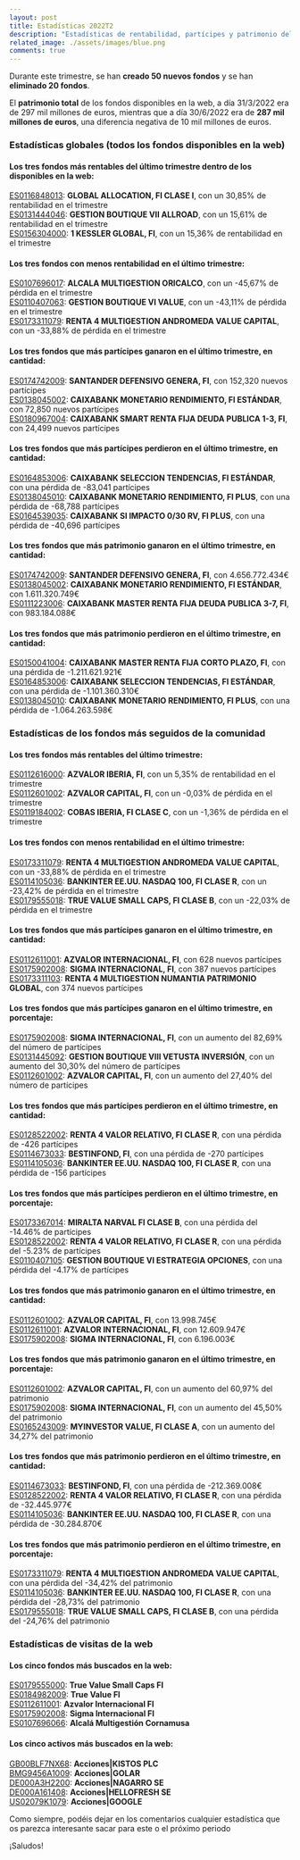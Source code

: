 ```yaml
---
layout: post
title: Estadísticas 2022T2
description: "Estadísticas de rentabilidad, partícipes y patrimonio del primer trimestre de 2022"
related_image: ./assets/images/blue.png
comments: true
---
```

Durante este trimestre, se han **creado 50 nuevos fondos** y se han **eliminado 20 fondos**.

El **patrimonio total** de los fondos disponibles en la web, a día 31/3/2022 era de 297 mil millones de euros, mientras que a día 30/6/2022 era de **287 mil millones de euros**, una diferencia negativa de 10 mil millones de euros.  

### **Estadísticas globales** (todos los fondos disponibles en la web)  
  
#### Los tres **fondos más rentables** del último trimestre dentro de los disponibles en la web:

[ES0116848013](./fondos/ES0116848013.html): **GLOBAL ALLOCATION, FI CLASE I**, con un 30,85% de rentabilidad en el trimestre  
[ES0131444046](./fondos/ES0131444046.html): **GESTION BOUTIQUE VII ALLROAD**, con un 15,61% de rentabilidad en el trimestre  
[ES0156304000](./fondos/ES0156304000.html): **1 KESSLER GLOBAL, FI**, con un 15,36% de rentabilidad en el trimestre  

#### Los tres **fondos con menos rentabilidad** en el último trimestre:

[ES0107696017](./fondos/ES0107696017.html): **ALCALA MULTIGESTION ORICALCO**, con un -45,67% de pérdida en el trimestre  
[ES0110407063](./fondos/ES0110407063.html): **GESTION BOUTIQUE VI VALUE**, con un -43,11% de pérdida en el trimestre  
[ES0173311079](./fondos/ES0173311079.html): **RENTA 4 MULTIGESTION ANDROMEDA VALUE CAPITAL**, con un -33,88% de pérdida en el trimestre  

#### Los tres **fondos que más partícipes ganaron** en el último trimestre, en cantidad:

[ES0174742009](./fondos/ES0174742009.html): **SANTANDER DEFENSIVO GENERA, FI**, con 152,320 nuevos partícipes  
[ES0138045002](./fondos/ES0138045002.html): **CAIXABANK MONETARIO RENDIMIENTO, FI ESTÁNDAR**, con 72,850 nuevos partícipes  
[ES0180967004](./fondos/ES0180967004.html): **CAIXABANK SMART RENTA FIJA DEUDA PUBLICA 1-3, FI**, con 24,499 nuevos partícipes  

#### Los tres **fondos que más partícipes perdieron** en el último trimestre, en cantidad:

[ES0164853006](./fondos/ES0164853006.html): **CAIXABANK SELECCION TENDENCIAS, FI ESTÁNDAR**, con una pérdida de -83,041 partícipes  
[ES0138045010](./fondos/ES0138045010.html): **CAIXABANK MONETARIO RENDIMIENTO, FI PLUS**, con una pérdida de -68,788 partícipes  
[ES0164539035](./fondos/ES0164539035.html): **CAIXABANK SI IMPACTO 0/30 RV, FI PLUS**, con una pérdida de -40,696 partícipes  

#### Los tres **fondos que más patrimonio ganaron** en el último trimestre, en cantidad:

[ES0174742009](./fondos/ES0174742009.html): **SANTANDER DEFENSIVO GENERA, FI**, con 4.656.772.434€  
[ES0138045002](./fondos/ES0138045002.html): **CAIXABANK MONETARIO RENDIMIENTO, FI ESTÁNDAR**, con 1.611.320.749€  
[ES0111223006](./fondos/ES0111223006.html): **CAIXABANK MASTER RENTA FIJA DEUDA PUBLICA 3-7, FI**, con 983.184.088€  

#### Los tres **fondos que más patrimonio perdieron** en el último trimestre, en cantidad:

[ES0150041004](./fondos/ES0150041004.html): **CAIXABANK MASTER RENTA FIJA CORTO PLAZO, FI**, con una pérdida de -1.211.621.921€  
[ES0164853006](./fondos/ES0164853006.html): **CAIXABANK SELECCION TENDENCIAS, FI ESTÁNDAR**, con una pérdida de -1.101.360.310€  
[ES0138045010](./fondos/ES0138045010.html): **CAIXABANK MONETARIO RENDIMIENTO, FI PLUS**, con una pérdida de -1.064.263.598€     

### **Estadísticas de los fondos más seguidos de la comunidad**  
  
#### Los tres **fondos más rentables** del último trimestre:

[ES0112616000](./fondos/ES0112616000.html): **AZVALOR IBERIA, FI**, con un 5,35% de rentabilidad en el trimestre  
[ES0112601002](./fondos/ES0112601002.html): **AZVALOR CAPITAL, FI**, con un -0,03% de pérdida en el trimestre  
[ES0119184002](./fondos/ES0119184002.html): **COBAS IBERIA, FI CLASE C**, con un -1,36% de pérdida en el trimestre  

#### Los tres **fondos con menos rentabilidad** en el último trimestre:

[ES0173311079](./fondos/ES0173311079.html): **RENTA 4 MULTIGESTION ANDROMEDA VALUE CAPITAL**, con un -33,88% de pérdida en el trimestre  
[ES0114105036](./fondos/ES0114105036.html): **BANKINTER EE.UU. NASDAQ 100, FI CLASE R**, con un -23,42% de pérdida en el trimestre  
[ES0179555018](./fondos/ES0179555018.html): **TRUE VALUE SMALL CAPS, FI CLASE B**, con un -22,03% de pérdida en el trimestre  

#### Los tres **fondos que más partícipes ganaron** en el último trimestre, en **cantidad**:

[ES0112611001](./fondos/ES0112611001.html): **AZVALOR INTERNACIONAL, FI**, con 628 nuevos partícipes  
[ES0175902008](./fondos/ES0175902008.html): **SIGMA INTERNACIONAL, FI**, con 387 nuevos partícipes  
[ES0173311103](./fondos/ES0173311103.html): **RENTA 4 MULTIGESTION NUMANTIA PATRIMONIO GLOBAL**, con 374 nuevos partícipes  

#### Los tres **fondos que más partícipes ganaron** en el último trimestre, en **porcentaje**:

[ES0175902008](./fondos/ES0175902008.html): **SIGMA INTERNACIONAL, FI**, con un aumento del 82,69% del número de partícipes  
[ES0131445092](./fondos/ES0131445092.html): **GESTION BOUTIQUE VIII VETUSTA INVERSIÓN**, con un aumento del 30,30% del número de partícipes  
[ES0112601002](./fondos/ES0112601002.html): **AZVALOR CAPITAL, FI**, con un aumento del 27,40% del número de partícipes  

#### Los tres **fondos que más partícipes perdieron** en el último trimestre, en **cantidad**:

[ES0128522002](./fondos/ES0128522002.html): **RENTA 4 VALOR RELATIVO, FI CLASE R**, con una pérdida de -426 partícipes  
[ES0114673033](./fondos/ES0114673033.html): **BESTINFOND, FI**, con una pérdida de -270 partícipes  
[ES0114105036](./fondos/ES0114105036.html): **BANKINTER EE.UU. NASDAQ 100, FI CLASE R**, con una pérdida de -156 partícipes  

#### Los tres **fondos que más partícipes perdieron** en el último trimestre, en **porcentaje**:

[ES0173367014](./fondos/ES0173367014.html): **MIRALTA NARVAL FI CLASE B**, con una pérdida del -14.46% de partícipes  
[ES0128522002](./fondos/ES0128522002.html): **RENTA 4 VALOR RELATIVO, FI CLASE R**, con una pérdida del -5.23% de partícipes  
[ES0110407105](./fondos/ES0110407105.html): **GESTION BOUTIQUE VI ESTRATEGIA OPCIONES**, con una pérdida del -4.17% de partícipes  

#### Los tres **fondos que más patrimonio ganaron** en el último trimestre, en **cantidad**:

[ES0112601002](./fondos/ES0112601002.html): **AZVALOR CAPITAL, FI**, con 13.998.745€  
[ES0112611001](./fondos/ES0112611001.html): **AZVALOR INTERNACIONAL, FI**, con 12.609.947€  
[ES0175902008](./fondos/ES0175902008.html): **SIGMA INTERNACIONAL, FI**, con 6.196.003€  

#### Los tres **fondos que más patrimonio ganaron** en el último trimestre, en **porcentaje**:

[ES0112601002](./fondos/ES0112601002.html): **AZVALOR CAPITAL, FI**, con un aumento del 60,97% del patrimonio  
[ES0175902008](./fondos/ES0175902008.html): **SIGMA INTERNACIONAL, FI**, con un aumento del 45,50% del patrimonio  
[ES0165243009](./fondos/ES0165243009.html): **MYINVESTOR VALUE, FI CLASE A**, con un aumento del 34,27% del patrimonio  

#### Los tres **fondos que más patrimonio perdieron** en el último trimestre, en **cantidad**:

[ES0114673033](./fondos/ES0114673033.html): **BESTINFOND, FI**, con una pérdida de -212.369.008€  
[ES0128522002](./fondos/ES0128522002.html): **RENTA 4 VALOR RELATIVO, FI CLASE R**, con una pérdida de -32.445.977€        
[ES0114105036](./fondos/ES0114105036.html): **BANKINTER EE.UU. NASDAQ 100, FI CLASE R**, con una pérdida de -30.284.870€        


#### Los tres **fondos que más patrimonio perdieron** en el último trimestre, en **porcentaje**:

[ES0173311079](./fondos/ES0173311079.html): **RENTA 4 MULTIGESTION ANDROMEDA VALUE CAPITAL**, con una pérdida del -34,42% del patrimonio  
[ES0114105036](./fondos/ES0114105036.html): **BANKINTER EE.UU. NASDAQ 100, FI CLASE R**, con una pérdida del -28,73% del patrimonio  
[ES0179555018](./fondos/ES0179555018.html): **TRUE VALUE SMALL CAPS, FI CLASE B**, con una pérdida del -24,76% del patrimonio  

### **Estadísticas de visitas de la web**

#### Los cinco **fondos más buscados** en la web:

[ES0179555000](./fondos/ES0179555000.html): **True Value Small Caps FI**  
[ES0184982009](./fondos/ES0184982009.html): **True Value FI**  
[ES0112611001](./fondos/ES0112611001.html): **Azvalor Internacional FI**  
[ES0175902008](./fondos/ES0175902008.html): **Sigma Internacional FI**  
[ES0107696066](./fondos/ES0107696066.html): **Alcalá Multigestión Cornamusa**  

#### Los cinco **activos más buscados** en la web:

[GB00BLF7NX68](./activos/GB00BLF7NX68.html): **Acciones\|KISTOS PLC**  
[BMG9456A1009](./activos/BMG9456A1009.html): **Acciones\|GOLAR**  
[DE000A3H2200](./activos/DE000A3H2200.html): **Acciones\|NAGARRO SE**  
[DE000A161408](./activos/DE000A161408.html): **Acciones\|HELLOFRESH SE**  
[US02079K1079](./activos/US02079K1079.html): **Acciones\|GOOGLE**  

Como siempre, podéis dejar en los comentarios cualquier estadística que os parezca interesante sacar para este o el próximo periodo

¡Saludos!